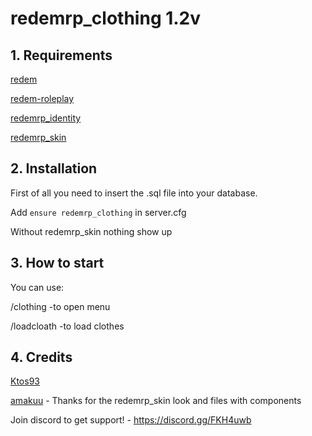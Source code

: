 # redemrp_clothing 1.2v

## 1. Requirements

[redem](https://github.com/kanersps/redem)

[redem-roleplay](https://github.com/RedEM-RP/redem_roleplay/)

[redemrp_identity](https://github.com/RedEM-RP/redemrp_identity/)

[redemrp_skin](https://github.com/RedEM-RP/redemrp_skin/)

## 2. Installation
First of all you need to insert the .sql file into your database.

Add ```ensure redemrp_clothing``` in server.cfg

Without redemrp_skin nothing show up

## 3. How to start
You can use:

/clothing -to open menu

/loadcloath -to load clothes

## 4. Credits
[Ktos93](http://github.com/amakuu)

[amakuu](http://github.com/amakuu) - Thanks for the redemrp_skin look and files with components

Join discord to get support! - https://discord.gg/FKH4uwb
